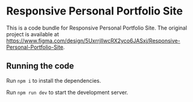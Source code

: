 
  # Responsive Personal Portfolio Site

  This is a code bundle for Responsive Personal Portfolio Site. The original project is available at https://www.figma.com/design/5UxrrjIlwcRX2yco6JASxj/Responsive-Personal-Portfolio-Site.

  ## Running the code

  Run `npm i` to install the dependencies.

  Run `npm run dev` to start the development server.
  